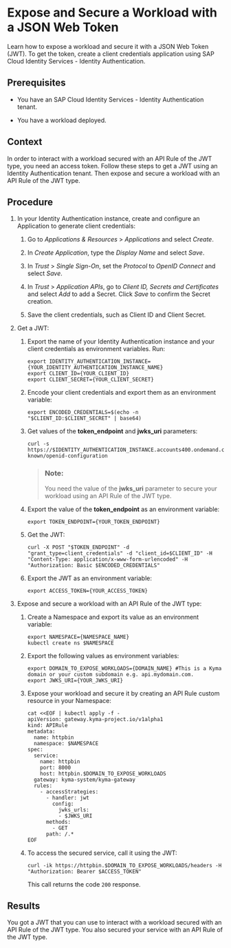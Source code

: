 <!-- loio44bb2d3596554bf4b94ea344e40937dd -->

# Expose and Secure a Workload with a JSON Web Token

Learn how to expose a workload and secure it with a JSON Web Token \(JWT\). To get the token, create a client credentials application using SAP Cloud Identity Services - Identity Authentication.



<a name="loio44bb2d3596554bf4b94ea344e40937dd__prereq_g4r_ybm_rsb"/>

## Prerequisites

-   You have an SAP Cloud Identity Services - Identity Authentication tenant.

-   You have a workload deployed.




## Context

In order to interact with a workload secured with an API Rule of the JWT type, you need an access token. Follow these steps to get a JWT using an Identity Authentication tenant. Then expose and secure a workload with an API Rule of the JWT type.



## Procedure

1.  In your Identity Authentication instance, create and configure an Application to generate client credentials:

    1.  Go to *Applications & Resources* \> *Applications* and select *Create*.

    2.  In *Create Application*, type the *Display Name* and select *Save*.

    3.  In *Trust* \> *Single Sign-On*, set the *Protocol* to *OpenID Connect* and select *Save*.

    4.  In *Trust* \> *Application APIs*, go to *Client ID, Secrets and Certificates* and select *Add* to add a Secret. Click *Save* to confirm the Secret creation.

    5.  Save the client credentials, such as Client ID and Client Secret.


2.  Get a JWT:

    1.  Export the name of your Identity Authentication instance and your client credentials as environment variables. Run:

        ```
        export IDENTITY_AUTHENTICATION_INSTANCE={YOUR_IDENTITY_AUTHENTICATION_INSTANCE_NAME}
        export CLIENT_ID={YOUR_CLIENT_ID}
        export CLIENT_SECRET={YOUR_CLIENT_SECRET}
        ```

    2.  Encode your client credentials and export them as an environment variable:

        ```
        export ENCODED_CREDENTIALS=$(echo -n "$CLIENT_ID:$CLIENT_SECRET" | base64)
        ```

    3.  Get values of the **token\_endpoint** and **jwks\_uri** parameters:

        ```
        curl -s https://$IDENTITY_AUTHENTICATION_INSTANCE.accounts400.ondemand.com/.well-known/openid-configuration
        ```

        > ### Note:  
        > You need the value of the **jwks\_uri** parameter to secure your workload using an API Rule of the JWT type.

    4.  Export the value of the **token\_endpoint** as an environment variable:

        ```
        export TOKEN_ENDPOINT={YOUR_TOKEN_ENDPOINT}
        ```

    5.  Get the JWT:

        ```
        curl -X POST "$TOKEN_ENDPOINT" -d "grant_type=client_credentials" -d "client_id=$CLIENT_ID" -H "Content-Type: application/x-www-form-urlencoded" -H "Authorization: Basic $ENCODED_CREDENTIALS"
        ```

    6.  Export the JWT as an environment variable:

        ```
        export ACCESS_TOKEN={YOUR_ACCESS_TOKEN}
        ```


3.  Expose and secure a workload with an API Rule of the JWT type:

    1.  Create a Namespace and export its value as an environment variable:

        ```
        export NAMESPACE={NAMESPACE_NAME}
        kubectl create ns $NAMESPACE
        ```

    2.  Export the following values as environment variables:

        ```
        export DOMAIN_TO_EXPOSE_WORKLOADS={DOMAIN_NAME} #This is a Kyma domain or your custom subdomain e.g. api.mydomain.com.
        export JWKS_URI={YOUR_JWKS_URI}
        ```

    3.  Expose your workload and secure it by creating an API Rule custom resource in your Namespace:

        ```
        cat <<EOF | kubectl apply -f -
        apiVersion: gateway.kyma-project.io/v1alpha1
        kind: APIRule
        metadata:
          name: httpbin
          namespace: $NAMESPACE
        spec:
          service:
            name: httpbin
            port: 8000
            host: httpbin.$DOMAIN_TO_EXPOSE_WORKLOADS
          gateway: kyma-system/kyma-gateway
          rules:
            - accessStrategies:
              - handler: jwt
                config:
                  jwks_urls:
                  - $JWKS_URI
              methods:
                - GET
              path: /.* 
        EOF
        ```

    4.  To access the secured service, call it using the JWT:

        ```
        curl -ik https://httpbin.$DOMAIN_TO_EXPOSE_WORKLOADS/headers -H "Authorization: Bearer $ACCESS_TOKEN"
        ```

        This call returns the code `200` response.





<a name="loio44bb2d3596554bf4b94ea344e40937dd__result_lqv_ggn_rsb"/>

## Results

You got a JWT that you can use to interact with a workload secured with an API Rule of the JWT type. You also secured your service with an API Rule of the JWT type.

